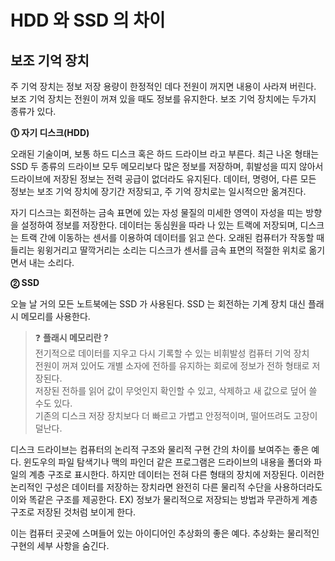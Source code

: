 # HDD 와 SSD 의 차이 

## 보조 기억 장치 
주 기억 장치는 정보 저장 용량이 한정적인 데다 전원이 꺼지면 내용이 사라져 버린다. 
보조 기억 장치는 전원이 꺼져 있을 때도 정보를 유지한다. 
보조 기억 장치에는 두가지 종류가 있다. 

**⓵ 자기 디스크(HDD)**

오래된 기술이며, 보통 하드 디스크 혹은 하드 드라이브 라고 부른다. 최근 나온 형태는 SSD
두 종류의 드라이브 모두 메모리보다 많은 정보를 저장하며, 휘발성을 띠지 않아서 드라이브에 저장된 정보는 전력 공급이 없더라도 유지된다. 
데이터, 명령어, 다른 모든 정보는 보조 기억 장치에 장기간 저장되고, 주 기억 장치로는 일시적으만 옮겨진다. 

자기 디스크는 회전하는 금속 표면에 있는 자성 물질의 미세한 영역이 자성을 띠는 방향을 설정하여 정보를 저장한다. 
데이터는 동심원을 따라 나 있는 트랙에 저장되며, 디스크는 트랙 간에 이동하는 센서를 이용하여 데이터를 읽고 쓴다. 
오래된 컴퓨터가 작동할 때 들리는 윙윙거리고 딸깍거리는 소리는 디스크가 센서를 금속 표면의 적절한 위치로 옮기면서 내는 소리다. 

**⓶ SSD**

오늘 날 거의 모든 노트북에는 SSD 가 사용된다. 
SSD 는 회전하는 기계 장치 대신 플래시 메모리를 사용한다. 

> ❓ **플래시 메모리란 ?**<br>
전기적으로 데이터를 지우고 다시 기록할 수 있는 비휘발성 컴퓨터 기억 장치<br>
전원이 꺼져 있어도 개별 소자에 전하를 유지하는 회로에 정보가 전하 형태로 저장된다.<br>
저장된 전하를 읽어 값이 무엇인지 확인할 수 있고, 삭제하고 새 값으로 덮어 쓸 수도 있다.<br>
기존의 디스크 저장 장치보다 더 빠르고 가볍고 안정적이며, 떨어뜨려도 고장이 덜난다.

디스크 드라이브는 컴퓨터의 논리적 구조와 물리적 구현 간의 차이를 보여주는 좋은 예다. 
윈도우의 파일 탐색기나 맥의 파인더 같은 프로그램은 드라이브의 내용을 폴더와 파일의 계층 구조로 표시한다. 
하지만 데이터는 전혀 다른 형태의 장치에 저장된다. 
이러한 논리적인 구성은 데이터를 저장하는 장치라면 완전히 다른 물리적 수단을 사용하더라도 이와 똑같은 구조를 제공한다. 
EX) 정보가 물리적으로 저장되는 방법과 무관하게 계층 구조로 저장된 것처럼 보이게 한다. 

이는 컴퓨터 곳곳에 스며들어 있는 아이디어인 추상화의 좋은 예다. 
추상화는 물리적인 구현의 세부 사항을 숨긴다. 




